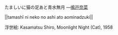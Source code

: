 たましいに猫の足あと青水無月
—[鳴戸奈菜](https://ja.wikipedia.org/wiki/鳴戸奈菜)

||tamashī ni neko no ashi ato aominadzuki||

浮世絵: Kasamatsu Shiro, Moonlight Night (Cat), 1958